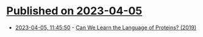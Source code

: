 # [Published on 2023-04-05](index.md)

* [2023-04-05, 11:45:50](https://lobste.rs/s/tvahev/can_we_learn_language_proteins_2019) - [Can We Learn the Language of Proteins? (2019)](https://bair.berkeley.edu/blog/2019/11/04/proteins/)
